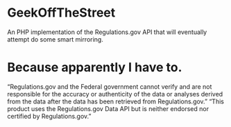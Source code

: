 # GeekOffTheStreet
An PHP implementation of the Regulations.gov API that will eventually attempt do some smart mirroring.


Because apparently I have to.
===============================

“Regulations.gov and the Federal government cannot verify and are not responsible for the accuracy or authenticity of the data or analyses derived from the data after the data has been retrieved from Regulations.gov.” 
“This product uses the Regulations.gov Data API but is neither endorsed nor certified by Regulations.gov.”

